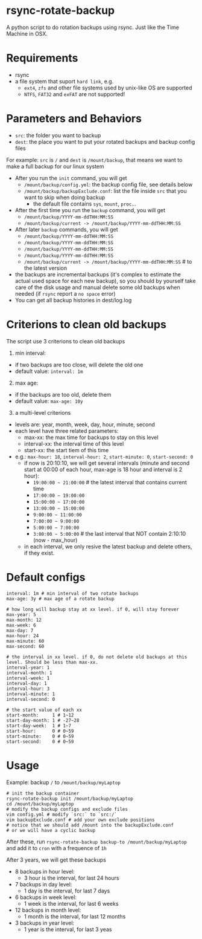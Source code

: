 # rsync-rotate-backup
A python script to do rotation backups using rsync. Just like the Time Machine in OSX.

# Requirements
* rsync
* a file system that suport `hard link`, e.g.
  * `ext4`, `zfs` and other file systems used by unix-like OS are supported
  * `NTFS`, `FAT32` and `exFAT` are not supported!

# Parameters and Behaviors
* `src`: the folder you want to backup
* `dest`: the place you want to put your rotated backups and backup config files

For example: `src` is `/` and `dest` is `/mount/backup`, that means we want to make a full backup for our linux system
* After you run the `init` command, you will get
  * `/mount/backup/config.yml`: the backup config file, see details below
  * `/mount/backup/backupExclude.conf`: list the file inside `src` that you want to skip when doing backup
    * the default file contains `sys`, `mount`, `proc`...
* After the first time you run the `backup` command, you will get
  * `/mount/backup/YYYY-mm-ddTHH:MM:SS`
  * `/mount/backup/current -> /mount/backup/YYYY-mm-ddTHH:MM:SS`
* After later `backup` commands, you will get
  * `/mount/backup/YYYY-mm-ddTHH:MM:SS`
  * `/mount/backup/YYYY-mm-ddTHH:MM:SS`
  * `/mount/backup/YYYY-mm-ddTHH:MM:SS`
  * `/mount/backup/YYYY-mm-ddTHH:MM:SS`
  * `/mount/backup/current -> /mount/backup/YYYY-mm-ddTHH:MM:SS` # to the latest version
* the backups are incremental backups (it's complex to estimate the actual used space for each new backup), so you should by yourself take care of the disk usage and manual delete some old backups when needed (if `rsync` report a `no space` error)
* You can get all backup histories in dest/log.log

# Criterions to clean old backups
The script use 3 criterions to clean old backups
1. min interval:
  * if two backups are too close, will delete the old one
  * default value: `interval: 1m`
2. max age:
  * if the backups are too old, delete them
  * default value: `max-age: 10y`
3. a multi-level criterions
  * levels are: year, month, week, day, hour, minute, second
  * each level have three related parameters:
    * max-xx: the max time for backups to stay on this level
    * interval-xx: the interval time of this level
    * start-xx: the start tiem of this time
  * e.g.: `max-hour: 18`, `interval-hour: 2`, `start-minute: 0`, `start-second: 0`
    * if now is 20:10:10, we will get several intervals (minute and second start at 00:00 of each hour, max-age is 18 hour and interval is 2 hour):
      * `19:00:00 ~ 21:00:00` # the latest interval that contains current time
      * `17:00:00 ~ 19:00:00`
      * `15:00:00 ~ 17:00:00`
      * `13:00:00 ~ 15:00:00`
      * `9:00:00 ~ 11:00:00`
      * `7:00:00 ~ 9:00:00`
      * `5:00:00 ~ 7:00:00`
      * `3:00:00 ~ 5:00:00` # the last interval that NOT contain 2:10:10 (now - max_hour)
    * in each interval, we only resive the latest backup and delete others, if they exist.

# Default configs
```
interval: 1m # min interval of two rotate backups
max-age: 3y # max age of a rotate backup

# how long will backup stay at xx level. if 0, will stay forever
max-year: 5
max-month: 12
max-week: 6
max-day: 7
max-hour: 24
max-minute: 60
max-second: 60

# the interval in xx level. if 0, do not delete old backups at this level. Should be less than max-xx.
interval-year: 1
interval-month: 1
interval-week: 1
interval-day: 1
interval-hour: 3
interval-minute: 1
interval-second: 0

# the start value of each xx
start-month:     1 # 1~12
start-day-month: 1 # -27~28
start-day-week:  1 # 1~7
start-hour:      0 # 0~59
start-minute:    0 # 0~59
start-second:    0 # 0~59
```

# Usage
Example: backup `/` to `/mount/backup/myLaptop`
```
# init the backup container
rsync-rotate-backup init /mount/backup/myLaptop
cd /mount/backup/myLaptop
# modify the backup configs and exclude files
vim config.yml # modify `src:` to `src:/`
vim backupExclude.conf # add your own exclude positions
# notice that we should add /mount into the backupExclude.conf
# or we will have a cyclic backup
```
After these, run `rsync-rotate-backup backup-to /mount/backup/myLaptop` and add it to `cron` with a frequence of `1h`

After 3 years, we will get these backups
* 8 backups in hour level:
  * 3 hour is the interval, for last 24 hours
* 7 backups in day level:
  * 1 day is the interval, for last 7 days
* 6 backups in week level:
  * 1 week is the interval, for last 6 weeks
* 12 backups in month level:
  * 1 month is the interval, for last 12 months
* 3 backups in year level:
  * 1 year is the interval, for last 3 yeas
